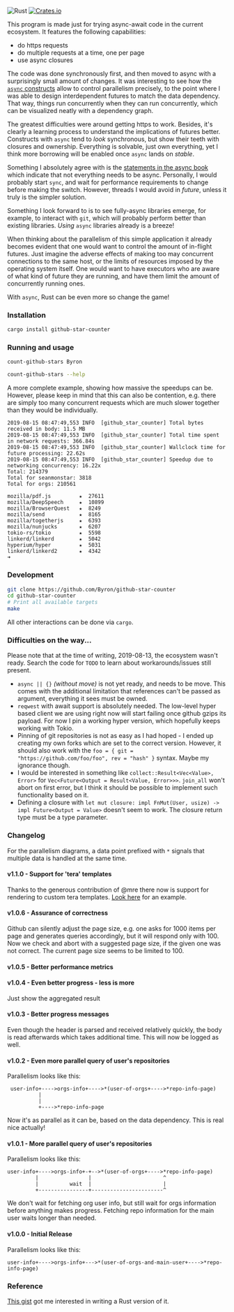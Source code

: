 ![Rust](https://github.com/Byron/github-star-counter/workflows/Rust/badge.svg)
[![Crates.io](https://img.shields.io/crates/v/github-star-counter.svg)](https://crates.io/crates/github-star-counter)


This program is made just for trying async-await code in the current ecosystem.
It features the following capabilities:

 * do https requests
 * do multiple requests at a time, one per page
 * use async closures

The code was done synchronously first, and then moved to async with a surprisingly small amount of
changes.
It was interesting to see how the [`async` constructs](https://github.com/Byron/github-star-counter/blob/e3746b9182a28a9e9a9e8dd55cdb660f6b1b97df/src/lib.rs#L90)
allow to control parallelism precisely, to the point where I was able to design interdependent
futures to match the data dependency. That way, things run concurrently when they can run concurrently, 
which can be visualized neatly with a dependency graph.

The greatest difficulties were around getting https to work. Besides, it's clearly a learning process
to understand the implications of futures better. Constructs with `async` tend to _look_ synchronous,
but show their teeth with closures and ownership. Everything is solvable, just own everything, yet I think
more borrowing will be enabled once `async` lands on _stable_.

Something I absolutely agree with is the [statements in the async book](https://rust-lang.github.io/async-book/01_getting_started/02_why_async.html)
which indicate that not everything needs to be async. Personally, I would probably start `sync`, and
wait for performance requirements to change before making the switch. However, threads I would avoid in _future_,
unless it truly is the simpler solution.

Something I look forward to is to see fully-async libraries emerge, for example, to interact with `git`,
which will probably perform better than existing libraries. _Using_ `async` libraries already is a breeze!

When thinking about the parallelism of this simple application it already becomes evident that one would want to control the amount of in-flight futures. Just imagine
the adverse effects of making too may concurrent connections to the same host, or the limits of resources imposed by the operating system itself. One would want to 
have executors who are aware of what kind of future they are running, and have them limit the amount of concurrently running ones.

With `async`, Rust can be even more so change the game!

### Installation

```bash
cargo install github-star-counter
```

### Running and usage

```bash
count-github-stars Byron
```

```bash
count-github-stars --help
```

A more complete example, showing how massive the speedups can be. However, please keep in mind that this can also be contention, e.g. there
are simply too many concurrent requests which are much slower together than they would be individually.
```
2019-08-15 08:47:49,553 INFO  [github_star_counter] Total bytes received in body: 11.5 MB
2019-08-15 08:47:49,553 INFO  [github_star_counter] Total time spent in network requests: 366.84s
2019-08-15 08:47:49,553 INFO  [github_star_counter] Wallclock time for future processing: 22.62s
2019-08-15 08:47:49,553 INFO  [github_star_counter] Speedup due to networking concurrency: 16.22x
Total: 214379
Total for seanmonstar: 3818
Total for orgs: 210561

mozilla/pdf.js         ★  27611
mozilla/DeepSpeech     ★  10899
mozilla/BrowserQuest   ★  8249
mozilla/send           ★  8165
mozilla/togetherjs     ★  6393
mozilla/nunjucks       ★  6207
tokio-rs/tokio         ★  5598
linkerd/linkerd        ★  5042
hyperium/hyper         ★  5031
linkerd/linkerd2       ★  4342
➜
```

### Development

```bash
git clone https://github.com/Byron/github-star-counter
cd github-star-counter
# Print all available targets 
make
```

All other interactions can be done via `cargo`.

### Difficulties on the way...

Please note that at the time of writing, 2019-08-13, the ecosystem wasn't ready.
Search the code for `TODO` to learn about workarounds/issues still present.

* `async || {}` _(without move)_ is not yet ready, and needs to be move. This comes with the additional limitation that references can't be passed as argument, everything it sees must be owned.
* `reqwest` with await support is absolutely needed. The low-level hyper based client we are using right now will start failing once github gzips its payload. For now I pin a working hyper version, which hopefully keeps working with Tokio.
* Pinning of git repositories is not as easy as I had hoped - I ended up creating my own forks which are set to the correct version. However, it should also work with the `foo = { git = "https://github.com/foo/foo", rev = "hash" }` syntax. Maybe my ignorance though.
* I would be interested in something like `collect::Result<Vec<Value>, Error>` for `Vec<Future<Output = Result<Value, Error>>>`. `join_all` won't abort on first error, but I think it should be possible to implement such functionality based on it.
* Defining a closure with `let mut closure: impl FnMut(User, usize) -> impl Future<Output = Value>` doesn't seem to work. The closure return type must be a type parameter.

### Changelog

For the parallelism diagrams, a data point prefixed with `*` signals that multiple data is handled at the same time.

#### v1.1.0 - Support for 'tera' templates

Thanks to the generous contribution of @mre there now is support for rendering to custom tera
templates. [Look here](https://endler.dev/about/) for an example.

#### v1.0.6 - Assurance of correctness

Github can silently adjust the page size, e.g. one asks for 1000 items per page and generates queries accordingly, but it will respond only with 100.
Now we check and abort with a suggested page size, if the given one was not correct. The current page size seems to be limited to 100.

#### v1.0.5 - Better performance metrics

#### v1.0.4 - Even better progress - less is more

Just show the aggregated result

#### v1.0.3 - Better progress messages

Even though the header is parsed and received relatively quickly, the body is read afterwards which takes additional time.
This will now be logged as well.

#### v1.0.2 - Even more parallel query of user's repositories

Parallelism looks like this:
```
 user-info+---->orgs-info+---->*(user-of-orgs+---->*repo-info-page)
          |
          |
          +---->*repo-info-page
```
Now it's as parallel as it can be, based on the data dependency. This is real nice actually!

#### v1.0.1 - More parallel query of user's repositories

Parallelism looks like this:
```
user-info+---->orgs-info+-+-->*(user-of-orgs+---->*repo-info-page)
         |                |                       ^
         |          wait  |                       |
         +----------------+-----------------------^
```
We don't wait for fetching org user info, but still wait for orgs information before anything makes progress.
Fetching repo information for the main user waits longer than needed.

#### v1.0.0 - Initial Release

Parallelism looks like this:
```
user-info+---->orgs-info+--->*(user-of-orgs-and-main-user+---->*repo-info-page)
```

### Reference

[This gist](https://gist.github.com/yyx990803/7745157) got me interested in writing a Rust version of it.
